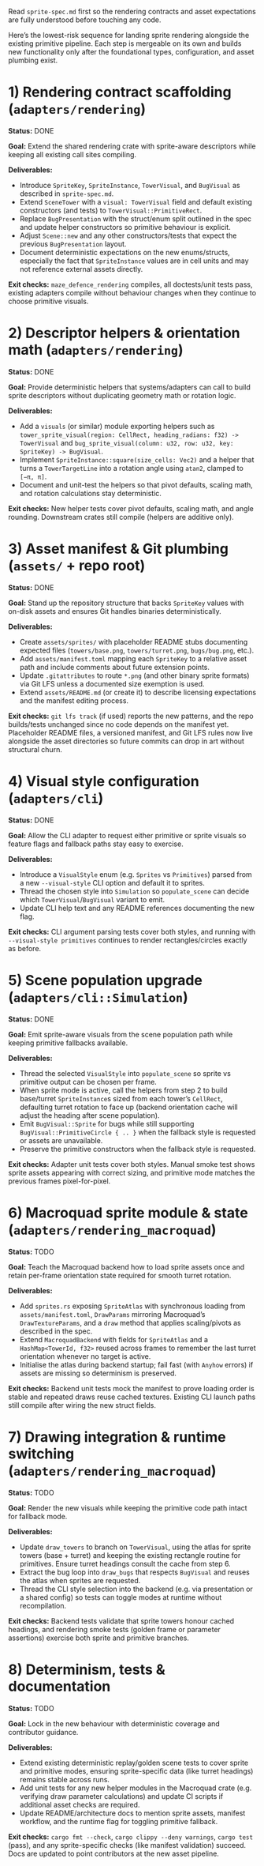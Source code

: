 Read `sprite-spec.md` first so the rendering contracts and asset expectations are
fully understood before touching any code.

Here’s the lowest-risk sequence for landing sprite rendering alongside the
existing primitive pipeline. Each step is mergeable on its own and builds new
functionality only after the foundational types, configuration, and asset
plumbing exist.

# 1) Rendering contract scaffolding (`adapters/rendering`)

**Status:** DONE

**Goal:** Extend the shared rendering crate with sprite-aware descriptors while
keeping all existing call sites compiling.

**Deliverables:**

* Introduce `SpriteKey`, `SpriteInstance`, `TowerVisual`, and `BugVisual` as
  described in `sprite-spec.md`.
* Extend `SceneTower` with a `visual: TowerVisual` field and default existing
  constructors (and tests) to `TowerVisual::PrimitiveRect`.
* Replace `BugPresentation` with the struct/enum split outlined in the spec and
  update helper constructors so primitive behaviour is explicit.
* Adjust `Scene::new` and any other constructors/tests that expect the previous
  `BugPresentation` layout.
* Document deterministic expectations on the new enums/structs, especially the
  fact that `SpriteInstance` values are in cell units and may not reference
  external assets directly.

**Exit checks:** `maze_defence_rendering` compiles, all doctests/unit tests pass,
existing adapters compile without behaviour changes when they continue to choose
primitive visuals.

# 2) Descriptor helpers & orientation math (`adapters/rendering`)

**Status:** DONE

**Goal:** Provide deterministic helpers that systems/adapters can call to build
sprite descriptors without duplicating geometry math or rotation logic.

**Deliverables:**

* Add a `visuals` (or similar) module exporting helpers such as
  `tower_sprite_visual(region: CellRect, heading_radians: f32) -> TowerVisual`
  and `bug_sprite_visual(column: u32, row: u32, key: SpriteKey) -> BugVisual`.
* Implement `SpriteInstance::square(size_cells: Vec2)` and a helper that turns a
  `TowerTargetLine` into a rotation angle using `atan2`, clamped to `[−π, π]`.
* Document and unit-test the helpers so that pivot defaults, scaling math, and
  rotation calculations stay deterministic.

**Exit checks:** New helper tests cover pivot defaults, scaling math, and angle
rounding. Downstream crates still compile (helpers are additive only).

# 3) Asset manifest & Git plumbing (`assets/` + repo root)

**Status:** DONE

**Goal:** Stand up the repository structure that backs `SpriteKey` values with
on-disk assets and ensures Git handles binaries deterministically.

**Deliverables:**

* Create `assets/sprites/` with placeholder README stubs documenting expected
  files (`towers/base.png`, `towers/turret.png`, `bugs/bug.png`, etc.).
* Add `assets/manifest.toml` mapping each `SpriteKey` to a relative asset path
  and include comments about future extension points.
* Update `.gitattributes` to route `*.png` (and other binary sprite formats) via
  Git LFS unless a documented size exemption is used.
* Extend `assets/README.md` (or create it) to describe licensing expectations and
  the manifest editing process.

**Exit checks:** `git lfs track` (if used) reports the new patterns, and the repo
builds/tests unchanged since no code depends on the manifest yet. Placeholder
README files, a versioned manifest, and Git LFS rules now live alongside the
asset directories so future commits can drop in art without structural churn.

# 4) Visual style configuration (`adapters/cli`)

**Status:** DONE

**Goal:** Allow the CLI adapter to request either primitive or sprite visuals so
feature flags and fallback paths stay easy to exercise.

**Deliverables:**

* Introduce a `VisualStyle` enum (e.g. `Sprites` vs `Primitives`) parsed from a
  new `--visual-style` CLI option and default it to sprites.
* Thread the chosen style into `Simulation` so `populate_scene` can decide which
  `TowerVisual`/`BugVisual` variant to emit.
* Update CLI help text and any README references documenting the new flag.

**Exit checks:** CLI argument parsing tests cover both styles, and running with
`--visual-style primitives` continues to render rectangles/circles exactly as
before.

# 5) Scene population upgrade (`adapters/cli::Simulation`)

**Status:** DONE

**Goal:** Emit sprite-aware visuals from the scene population path while keeping
primitive fallbacks available.

**Deliverables:**

* Thread the selected `VisualStyle` into `populate_scene` so sprite vs primitive
  output can be chosen per frame.
* When sprite mode is active, call the helpers from step 2 to build base/turret
  `SpriteInstance`s sized from each tower’s `CellRect`, defaulting turret
  rotation to face up (backend orientation cache will adjust the heading after
  scene population).
* Emit `BugVisual::Sprite` for bugs while still supporting
  `BugVisual::PrimitiveCircle { .. }` when the fallback style is requested or
  assets are unavailable.
* Preserve the primitive constructors when the fallback style is requested.

**Exit checks:** Adapter unit tests cover both styles. Manual smoke test shows
sprite assets appearing with correct sizing, and primitive mode matches the
previous frames pixel-for-pixel.

# 6) Macroquad sprite module & state (`adapters/rendering_macroquad`)

**Status:** TODO

**Goal:** Teach the Macroquad backend how to load sprite assets once and retain
per-frame orientation state required for smooth turret rotation.

**Deliverables:**

* Add `sprites.rs` exposing `SpriteAtlas` with synchronous loading from
  `assets/manifest.toml`, `DrawParams` mirroring Macroquad’s `DrawTextureParams`,
  and a `draw` method that applies scaling/pivots as described in the spec.
* Extend `MacroquadBackend` with fields for `SpriteAtlas` and a
  `HashMap<TowerId, f32>` reused across frames to remember the last turret
  orientation whenever no target is active.
* Initialise the atlas during backend startup; fail fast (with `Anyhow` errors)
  if assets are missing so determinism is preserved.

**Exit checks:** Backend unit tests mock the manifest to prove loading order is
stable and repeated draws reuse cached textures. Existing CLI launch paths still
compile after wiring the new struct fields.

# 7) Drawing integration & runtime switching (`adapters/rendering_macroquad`)

**Status:** TODO

**Goal:** Render the new visuals while keeping the primitive code path intact
for fallback mode.

**Deliverables:**

* Update `draw_towers` to branch on `TowerVisual`, using the atlas for sprite
  towers (base + turret) and keeping the existing rectangle routine for
  primitives. Ensure turret headings consult the cache from step 6.
* Extract the bug loop into `draw_bugs` that respects `BugVisual` and reuses the
  atlas when sprites are requested.
* Thread the CLI style selection into the backend (e.g. via presentation or a
  shared config) so tests can toggle modes at runtime without recompilation.

**Exit checks:** Backend tests validate that sprite towers honour cached
headings, and rendering smoke tests (golden frame or parameter assertions)
exercise both sprite and primitive branches.

# 8) Determinism, tests & documentation

**Status:** TODO

**Goal:** Lock in the new behaviour with deterministic coverage and contributor
guidance.

**Deliverables:**

* Extend existing deterministic replay/golden scene tests to cover sprite and
  primitive modes, ensuring sprite-specific data (like turret headings) remains
  stable across runs.
* Add unit tests for any new helper modules in the Macroquad crate (e.g.
  verifying draw parameter calculations) and update CI scripts if additional
  asset checks are required.
* Update README/architecture docs to mention sprite assets, manifest workflow,
  and the runtime flag for toggling primitive fallback.

**Exit checks:** `cargo fmt --check`, `cargo clippy --deny warnings`, `cargo test`
(pass), and any sprite-specific checks (like manifest validation) succeed. Docs
are updated to point contributors at the new asset pipeline.
